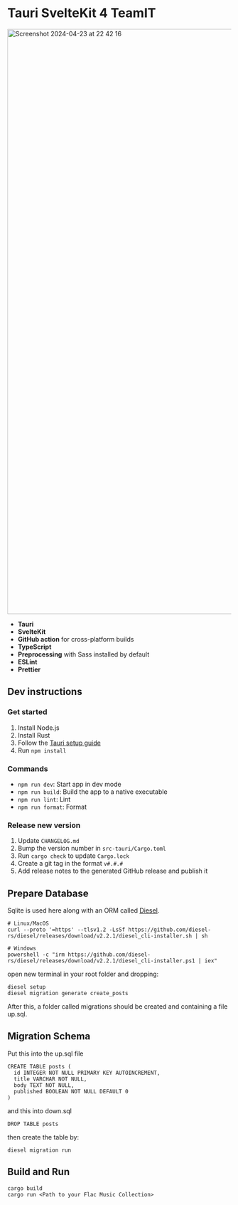 # Tauri SvelteKit 4 TeamIT
<img width="1316" alt="Screenshot 2024-04-23 at 22 42 16" src="https://github.com/teamitfi/tauri-svelte-example/assets/8963529/706bd3ed-6038-478f-90e7-f56d79ba3fb3">

- **Tauri**
- **SvelteKit**
- **GitHub action** for cross-platform builds
- **TypeScript**
- **Preprocessing** with Sass installed by default
- **ESLint**
- **Prettier**

## Dev instructions

### Get started

1. Install Node.js
2. Install Rust
3. Follow the [Tauri setup guide](https://tauri.app/v1/guides/getting-started/setup)
4. Run `npm install`


### Commands
- `npm run dev`: Start app in dev mode
- `npm run build`: Build the app to a native executable
- `npm run lint`: Lint
- `npm run format`: Format

### Release new version
1. Update `CHANGELOG.md`
2. Bump the version number in `src-tauri/Cargo.toml`
3. Run `cargo check` to update `Cargo.lock`
4. Create a git tag in the format `v#.#.#`
5. Add release notes to the generated GitHub release and publish it


## Prepare Database
Sqlite is used here along with an ORM called [Diesel](https://diesel.rs/).


```
# Linux/MacOS
curl --proto '=https' --tlsv1.2 -LsSf https://github.com/diesel-rs/diesel/releases/download/v2.2.1/diesel_cli-installer.sh | sh

# Windows
powershell -c "irm https://github.com/diesel-rs/diesel/releases/download/v2.2.1/diesel_cli-installer.ps1 | iex"
```

open new terminal in your root folder and dropping:


```
diesel setup
diesel migration generate create_posts
```

After this, a folder called migrations should be created and containing a file up.sql.

## Migration Schema

Put this into the up.sql file

```
CREATE TABLE posts (
  id INTEGER NOT NULL PRIMARY KEY AUTOINCREMENT,
  title VARCHAR NOT NULL,
  body TEXT NOT NULL,
  published BOOLEAN NOT NULL DEFAULT 0
)
``` 

and this into down.sql

```
DROP TABLE posts
``` 

then create the table by:

``` 
diesel migration run
```



## Build and Run

```
cargo build
cargo run <Path to your Flac Music Collection>
```

